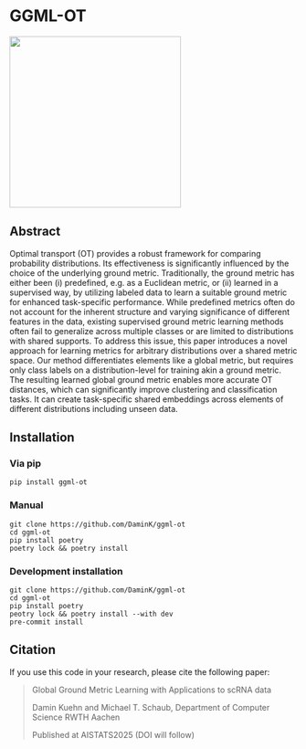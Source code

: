 # GGML-OT

<img src="https://github.com/DaminK/ggml-ot/docs\source\images\icon_ggrouml.png?raw=True" width="300" />

## Abstract

Optimal transport (OT) provides a robust framework for comparing probability distributions.
Its effectiveness is significantly influenced by the choice of the underlying ground metric.
Traditionally, the ground metric has either been (i) predefined, e.g. as a Euclidean metric, or (ii) learned in a supervised way, by utilizing labeled data to learn a suitable ground metric for enhanced task-specific performance.
While predefined metrics often do not account for the inherent structure and varying significance of different features in the data, existing supervised ground metric learning methods often fail to generalize across multiple classes or are limited to distributions with shared supports.
To address this issue, this paper introduces a novel approach for learning metrics for arbitrary distributions over a shared metric space.
Our method differentiates elements like a global metric, but requires only class labels on a distribution-level for training akin a ground metric.
The resulting learned global ground metric enables more accurate OT distances, which can significantly improve clustering and classification tasks. It can create task-specific shared embeddings across elements of different distributions including unseen data.

## Installation

### Via pip

```terminal
pip install ggml-ot
```

### Manual

```terminal
git clone https://github.com/DaminK/ggml-ot
cd ggml-ot
pip install poetry
poetry lock && poetry install
```

### Development installation

```terminal
git clone https://github.com/DaminK/ggml-ot
cd ggml-ot
pip install poetry
peotry lock && poetry install --with dev
pre-commit install
```

## Citation

If you use this code in your research, please cite the following paper:
> Global Ground Metric Learning with Applications to scRNA data
>
> Damin Kuehn and Michael T. Schaub, Department of Computer Science RWTH Aachen
>
> Published at AISTATS2025 (DOI will follow)
